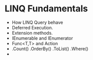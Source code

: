 # LINQ Fundamentals
- How LINQ Query behave
- Deferred Execution.
- Extension methods.
- IEnumerable and IEnumerator
- Func<T,T> and Action<T>
- .Count() .OrderBy() .ToList() .Where()
- 